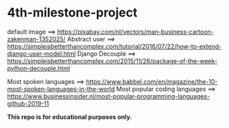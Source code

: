 # 4th-milestone-project

default image ==> https://pixabay.com/nl/vectors/man-business-cartoon-zakenman-1352025/
Abstract user ==> https://simpleisbetterthancomplex.com/tutorial/2016/07/22/how-to-extend-django-user-model.html
Django Decouple ==> https://simpleisbetterthancomplex.com/2015/11/26/package-of-the-week-python-decouple.html

Most spoken languages ==> https://www.babbel.com/en/magazine/the-10-most-spoken-languages-in-the-world
Most popular coding languages ==> https://www.businessinsider.nl/most-popular-programming-languages-github-2019-11

**This repo is for educational purposes only.**

